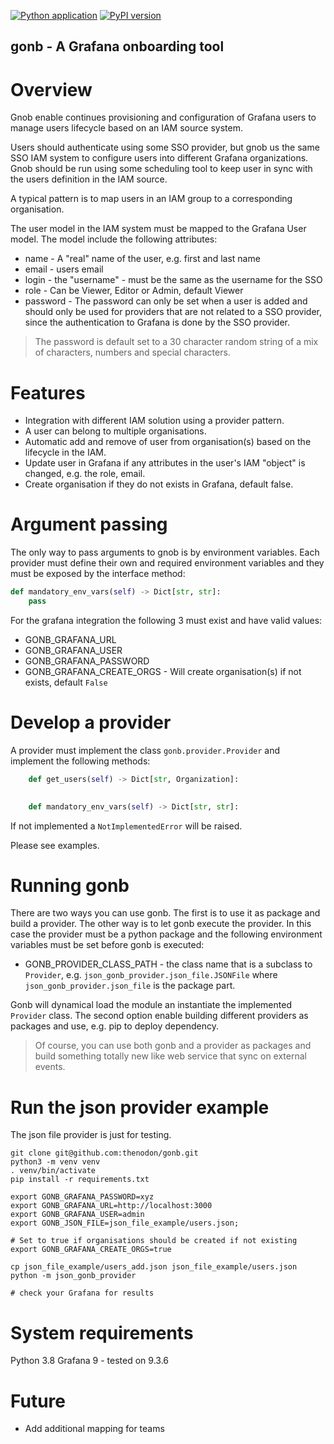 [![Python application](https://github.com/thenodon/gonb/actions/workflows/python-app.yml/badge.svg)](https://github.com/thenodon/gonb/actions/workflows/python-app.yml)
[![PyPI version](https://badge.fury.io/py/gonb.svg)](https://badge.fury.io/py/gonb)

gonb - A Grafana onboarding tool
---------------------------------
# Overview
Gnob enable continues provisioning and configuration of Grafana users to manage users lifecycle based on an IAM source 
system.

Users should authenticate using some SSO provider, but gnob us the same SSO IAM system to configure users into different
Grafana organizations. 
Gnob should be run using some scheduling tool to keep user in sync with the users definition in the IAM source.

A typical pattern is to map users in an IAM group to a corresponding organisation.

The user model in the IAM system must be mapped to the Grafana User model. The model include the 
following attributes:

- name - A "real" name of the user, e.g. first and last name
- email - users email
- login - the "username" - must be the same as the username for the SSO
- role - Can be Viewer, Editor or Admin, default Viewer
- password - The password can only be set when a user is added and should only be used for providers that are not
related to a SSO provider, since the authentication to Grafana is done by the SSO provider. 

> The password is default set to a 30 character random string of a mix of characters, numbers and special characters.


# Features
- Integration with different IAM solution using a provider pattern.
- A user can belong to multiple organisations.
- Automatic add and remove of user from organisation(s) based on the lifecycle in the IAM.
- Update user in Grafana if any attributes in the user's IAM "object" is changed, e.g. the role, email.
- Create organisation if they do not exists in Grafana, default false.

# Argument passing
The only way to pass arguments to gnob is by environment variables. Each provider must define their own and 
required environment variables and they must be exposed by the interface method:

```python
def mandatory_env_vars(self) -> Dict[str, str]:
    pass
```

For the grafana integration the following 3 must exist and have valid values:

- GONB_GRAFANA_URL
- GONB_GRAFANA_USER
- GONB_GRAFANA_PASSWORD
- GONB_GRAFANA_CREATE_ORGS - Will create organisation(s) if not exists, default `False`

# Develop a provider
A provider must implement the class `gonb.provider.Provider` and implement the following methods:
```python
    def get_users(self) -> Dict[str, Organization]:
    

    def mandatory_env_vars(self) -> Dict[str, str]:

```
If not implemented a `NotImplementedError` will be raised.

Please see examples.

# Running gonb
There are two ways you can use gonb. The first is to use it as package and build a provider. 
The other way is to let gonb execute the provider. In this case the provider must be a python package and the 
following environment variables must be set before gonb is executed:
- GONB_PROVIDER_CLASS_PATH  - the class name that is a subclass to `Provider`, e.g. `json_gonb_provider.json_file.JSONFile`
where `json_gonb_provider.json_file` is the package part.

Gonb will dynamical load the module an instantiate the implemented `Provider` class.
The second option enable building different providers as packages and use, e.g. pip to deploy dependency.

>Of course, you can use both gonb and a provider as packages and build something totally new like web service 
>that sync on external events.

# Run the json provider example
The json file provider is just for testing. 

```shell
git clone git@github.com:thenodon/gonb.git
python3 -m venv venv
. venv/bin/activate
pip install -r requirements.txt

export GONB_GRAFANA_PASSWORD=xyz
export GONB_GRAFANA_URL=http://localhost:3000
export GONB_GRAFANA_USER=admin
export GONB_JSON_FILE=json_file_example/users.json;

# Set to true if organisations should be created if not existing
export GONB_GRAFANA_CREATE_ORGS=true

cp json_file_example/users_add.json json_file_example/users.json
python -m json_gonb_provider

# check your Grafana for results
```
# System requirements

Python 3.8
Grafana 9 - tested on 9.3.6

# Future
- Add additional mapping for teams
